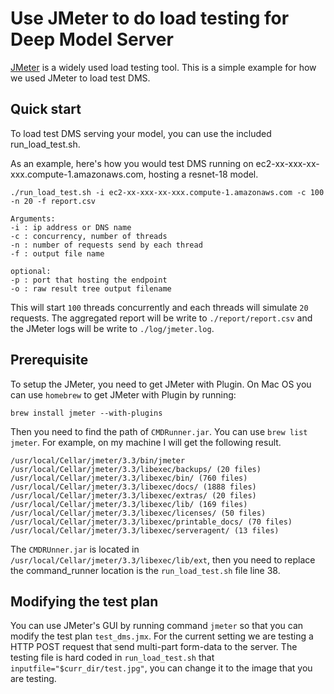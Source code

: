 # Use JMeter to do load testing for Deep Model Server

[JMeter](http://jmeter.apache.org/) is a widely used load testing tool. This is a simple example for how we used JMeter to load test DMS.

## Quick start
To load test DMS serving your model, you can use the included run_load_test.sh.

As an example, here's how you would test DMS running on ec2-xx-xxx-xx-xxx.compute-1.amazonaws.com, hosting a resnet-18 model.

```shell
./run_load_test.sh -i ec2-xx-xxx-xx-xxx.compute-1.amazonaws.com -c 100 -n 20 -f report.csv
```

```
Arguments:
-i : ip address or DNS name
-c : concurrency, number of threads
-n : number of requests send by each thread
-f : output file name

optional:
-p : port that hosting the endpoint
-o : raw result tree output filename
```

This will start `100` threads concurrently and each threads will simulate `20` requests. The aggregated report will be write to `./report/report.csv` and the JMeter logs will be write to
`./log/jmeter.log`.

## Prerequisite
To setup the JMeter, you need to get JMeter with Plugin. On Mac OS you can use `homebrew` to get JMeter with Plugin by running:
```
brew install jmeter --with-plugins
```

Then you need to find the path of `CMDRunner.jar`. You can use `brew list jmeter`. For example, on my machine I will get the following result.
```
/usr/local/Cellar/jmeter/3.3/bin/jmeter
/usr/local/Cellar/jmeter/3.3/libexec/backups/ (20 files)
/usr/local/Cellar/jmeter/3.3/libexec/bin/ (760 files)
/usr/local/Cellar/jmeter/3.3/libexec/docs/ (1888 files)
/usr/local/Cellar/jmeter/3.3/libexec/extras/ (20 files)
/usr/local/Cellar/jmeter/3.3/libexec/lib/ (169 files)
/usr/local/Cellar/jmeter/3.3/libexec/licenses/ (50 files)
/usr/local/Cellar/jmeter/3.3/libexec/printable_docs/ (70 files)
/usr/local/Cellar/jmeter/3.3/libexec/serveragent/ (13 files)
```

The `CMDRUnner.jar` is located in `/usr/local/Cellar/jmeter/3.3/libexec/lib/ext`, then you need to replace the command_runner location is the `run_load_test.sh` file line 38.

## Modifying the test plan
You can use JMeter's GUI by running command `jmeter` so that you can modify the test plan `test_dms.jmx`. For the current setting we are testing a HTTP POST request that send multi-part form-data to the server. The testing file is hard coded in `run_load_test.sh` that `inputfile="$curr_dir/test.jpg"`, you can change it to the image that you are testing.
